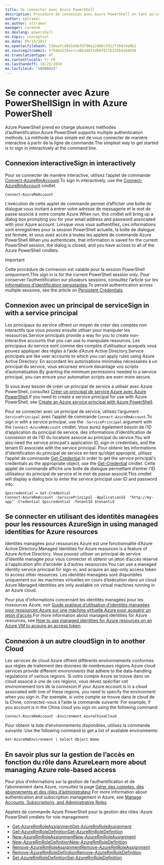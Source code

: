 ```yaml
---
title: Se connecter avec Azure PowerShell
description: Procédure de connexion avec Azure PowerShell en tant qu’utilisateur, en tant que principal de service, ou avec des identités managées pour les ressources Azure.
author: sptramer
ms.author: sttramer
manager: carmonm
ms.devlang: powershell
ms.topic: conceptual
ms.date: 05/15/2017
ms.openlocfilehash: 530eafcd0d14dbfd790a22d80c5922f304f4e0b2
ms.sourcegitcommit: 5f946a535eccca0b3ddf3db8f617b32564a88938
ms.translationtype: HT
ms.contentlocale: fr-FR
ms.lasthandoff: 10/25/2018
ms.locfileid: "50000825"
---
```

# <a name="sign-in-with-azure-powershell"></a><span data-ttu-id="50355-103">Se connecter avec Azure PowerShell</span><span class="sxs-lookup"><span data-stu-id="50355-103">Sign in with Azure PowerShell</span></span>

<span data-ttu-id="50355-104">Azure PowerShell prend en charge plusieurs méthodes d’authentification.</span><span class="sxs-lookup"><span data-stu-id="50355-104">Azure PowerShell supports multiple authentication methods.</span></span> <span data-ttu-id="50355-105">La méthode la plus simple est de vous connecter de manière interactive à partir de la ligne de commande.</span><span class="sxs-lookup"><span data-stu-id="50355-105">The simplest way to get started is to sign in interactively at the command line.</span></span>

## <a name="sign-in-interactively"></a><span data-ttu-id="50355-106">Connexion interactive</span><span class="sxs-lookup"><span data-stu-id="50355-106">Sign in interactively</span></span>

<span data-ttu-id="50355-107">Pour se connecter de manière interactive, utilisez l’applet de commande [Connect-AzureRmAccount](/powershell/module/azurerm.profile/connect-azurermaccount).</span><span class="sxs-lookup"><span data-stu-id="50355-107">To sign in interactively, use the [Connect-AzureRmAccount](/powershell/module/azurerm.profile/connect-azurermaccount) cmdlet.</span></span>

```azurepowershell
Connect-AzureRmAccount
```

<span data-ttu-id="50355-108">L’exécution de cette applet de commande permet d’afficher une boîte de dialogue vous invitant à entrer votre adresse de messagerie et le mot de passe associé à votre compte Azure.</span><span class="sxs-lookup"><span data-stu-id="50355-108">When run, this cmdlet will bring up a dialog box prompting you for your email address and password associated with your Azure account.</span></span> <span data-ttu-id="50355-109">Lorsque vous vous authentifiez, ces informations sont enregistrées pour la session PowerShell actuelle, la boîte de dialogue est fermée, et vous avez accès à toutes les applets de commande Azure PowerShell.</span><span class="sxs-lookup"><span data-stu-id="50355-109">When you authenticate, that information is saved for the current PowerShell session, the dialog is closed, and you have access to all of the Azure PowerShell cmdlets.</span></span>

> [!IMPORTANT]
> <span data-ttu-id="50355-110">Cette procédure de connexion est valable pour la session PowerShell _uniquement_.</span><span class="sxs-lookup"><span data-stu-id="50355-110">This sign in is for the current PowerShell session _only_.</span></span> <span data-ttu-id="50355-111">Pour conserver l’authentification sur plusieurs sessions, consultez l’article sur les [informations d’identification persistantes](context-persistence.md).</span><span class="sxs-lookup"><span data-stu-id="50355-111">To persist authentication across multiple sessions, see the article on [Persistent Credentials](context-persistence.md).</span></span>

## <a name="sign-in-with-a-service-principal"></a><span data-ttu-id="50355-112">Connexion avec un principal de service</span><span class="sxs-lookup"><span data-stu-id="50355-112">Sign in with a service principal</span></span>

<span data-ttu-id="50355-113">Les principaux du service offrent un moyen de créer des comptes non interactifs que vous pouvez ensuite utiliser pour manipuler les ressources.</span><span class="sxs-lookup"><span data-stu-id="50355-113">Service principals provide a way for you to create non-interactive accounts that you can use to manipulate resources.</span></span> <span data-ttu-id="50355-114">Les principaux du service sont comme des comptes d’utilisateur auxquels vous pouvez appliquer des règles à l’aide d’Azure Active Directory.</span><span class="sxs-lookup"><span data-stu-id="50355-114">Service principals are like user accounts to which you can apply rules using Azure Active Directory.</span></span> <span data-ttu-id="50355-115">En accordant les autorisations minimales nécessaires à un principal du service, vous sécurisez encore davantage vos scripts d’automatisation.</span><span class="sxs-lookup"><span data-stu-id="50355-115">By granting the minimum permissions needed to a service principal, you can ensure your automation scripts are even more secure.</span></span>

<span data-ttu-id="50355-116">Si vous avez besoin de créer un principal de service à utiliser avec Azure PowerShell, consultez [Créer un principal de service Azure avec Azure PowerShell](create-azure-service-principal-azureps.md).</span><span class="sxs-lookup"><span data-stu-id="50355-116">If you need to create a service principal for use with Azure PowerShell, see [Create an Azure service principal with Azure PowerShell](create-azure-service-principal-azureps.md).</span></span>

<span data-ttu-id="50355-117">Pour se connecter avec un principal de service, utilisez l’argument `-ServicePrincipal` avec l’applet de commande `Connect-AzureRmAccount`.</span><span class="sxs-lookup"><span data-stu-id="50355-117">To sign in with a service principal, use the `-ServicePrincipal` argument with the `Connect-AzureRmAccount` cmdlet.</span></span> <span data-ttu-id="50355-118">Vous aurez également besoin de l’ID d’application du principal de service, des informations d’identification de connexion et de l’ID du locataire associé au principal du service.</span><span class="sxs-lookup"><span data-stu-id="50355-118">You will also need the service princpal's application ID, sign-in credentials, and the tenant ID associate with the service principal.</span></span> <span data-ttu-id="50355-119">Pour obtenir les informations d’identification du principal de service en tant qu’objet approprié, utilisez l’applet de commande [Get-Credential](/powershell/module/microsoft.powershell.security/get-credential).</span><span class="sxs-lookup"><span data-stu-id="50355-119">In order to get the service principal's credentials as the appropriate object, use the [Get-Credential](/powershell/module/microsoft.powershell.security/get-credential) cmdlet.</span></span> <span data-ttu-id="50355-120">Cette applet de commande affiche une boîte de dialogue permettant d’entrer l’ID utilisateur du principal de service et le mot de passe associé.</span><span class="sxs-lookup"><span data-stu-id="50355-120">This cmdlet will display a dialog box to enter the service principal user ID and password into.</span></span>

```azurepowershell-interactive
$pscredential = Get-Credential
Connect-AzureRmAccount -ServicePrincipal -ApplicationId  "http://my-app" -Credential $pscredential -TenantId $tenantid
```

## <a name="sign-in-using-managed-identities-for-azure-resources"></a><span data-ttu-id="50355-121">Se connecter en utilisant des identités managées pour les ressources Azure</span><span class="sxs-lookup"><span data-stu-id="50355-121">Sign in using managed identities for Azure resources</span></span>

<span data-ttu-id="50355-122">Identités managées pour ressources Azure est une fonctionnalité d’Azure Active Directory.</span><span class="sxs-lookup"><span data-stu-id="50355-122">Managed identities for Azure resources is a feature of Azure Active Directory.</span></span> <span data-ttu-id="50355-123">Vous pouvez utiliser un principal de service d’identité managée pour vous connecter et obtenir un jeton d’accès réservé à l’application afin d’accéder à d’autres ressources.</span><span class="sxs-lookup"><span data-stu-id="50355-123">You can use a managed identity service principal for sign-in, and acquire an app-only access token to access other resources.</span></span> <span data-ttu-id="50355-124">Les identités managées sont disponibles uniquement sur les machines virtuelles en cours d’exécution dans un cloud Azure.</span><span class="sxs-lookup"><span data-stu-id="50355-124">Managed identities are only available on virtual machines running in an Azure cloud.</span></span>

<span data-ttu-id="50355-125">Pour plus d’informations concernant les identités managées pour les ressources Azure, voir [Guide pratique d’utilisation d’identités managées pour ressources Azure sur une machine virtuelle Azure pour acquérir un jeton d’accès](/azure/active-directory/managed-identities-azure-resources/how-to-use-vm-token).</span><span class="sxs-lookup"><span data-stu-id="50355-125">For more information about managed identities for Azure resources, see [How to use managed identities for Azure resources on an Azure VM to acquire an access token](/azure/active-directory/managed-identities-azure-resources/how-to-use-vm-token).</span></span>

## <a name="sign-in-to-another-cloud"></a><span data-ttu-id="50355-126">Connexion à un autre cloud</span><span class="sxs-lookup"><span data-stu-id="50355-126">Sign in to another Cloud</span></span>

<span data-ttu-id="50355-127">Les services de cloud Azure offrent différents environnements conformes aux règles de traitement des données de nombreuses régions.</span><span class="sxs-lookup"><span data-stu-id="50355-127">Azure cloud services provide different environments that adhere to the data-handling regulations of various regions.</span></span> <span data-ttu-id="50355-128">Si votre compte Azure se trouve dans un cloud associé à une de ces régions, vous devez spécifier cet environnement lors de la connexion.</span><span class="sxs-lookup"><span data-stu-id="50355-128">If your Azure account is in a cloud associated with one of these regions, you need to specify the environment when you sign in.</span></span> <span data-ttu-id="50355-129">Par exemple, si votre compte se trouve dans le cloud de la Chine, connectez-vous à l’aide la commande suivante :</span><span class="sxs-lookup"><span data-stu-id="50355-129">For example, if you account is in the China cloud you sign on using the following command:</span></span>

```azurepowershell-interactive
Connect-AzureRmAccount -Environment AzureChinaCloud
```

<span data-ttu-id="50355-130">Pour obtenir la liste d’environnements disponibles, utilisez la commande suivante :</span><span class="sxs-lookup"><span data-stu-id="50355-130">Use the following command to get a list of available environments:</span></span>

```azurepowershell-interactive
Get-AzureRmEnvironment | Select-Object Name
```

## <a name="learn-more-about-managing-azure-role-based-access"></a><span data-ttu-id="50355-131">En savoir plus sur la gestion de l’accès en fonction du rôle dans Azure</span><span class="sxs-lookup"><span data-stu-id="50355-131">Learn more about managing Azure role-based access</span></span>

<span data-ttu-id="50355-132">Pour plus d’informations sur la gestion de l’authentification et de l’abonnement dans Azure, consultez la page [Gérer des comptes, des abonnements et des rôles d’administrateur](/azure/active-directory/role-based-access-control-configure).</span><span class="sxs-lookup"><span data-stu-id="50355-132">For more information about authentication and subscription management in Azure, see [Manage Accounts, Subscriptions, and Administrative Roles](/azure/active-directory/role-based-access-control-configure).</span></span>

<span data-ttu-id="50355-133">Applets de commande Azure PowerShell pour la gestion des rôles :</span><span class="sxs-lookup"><span data-stu-id="50355-133">Azure PowerShell cmdlets for role management:</span></span>

* [<span data-ttu-id="50355-134">Get-AzureRmRoleAssignment</span><span class="sxs-lookup"><span data-stu-id="50355-134">Get-AzureRmRoleAssignment</span></span>](/powershell/module/AzureRM.Resources/Get-AzureRmRoleAssignment)
* [<span data-ttu-id="50355-135">Get-AzureRmRoleDefinition</span><span class="sxs-lookup"><span data-stu-id="50355-135">Get-AzureRmRoleDefinition</span></span>](/powershell/module/AzureRM.Resources/Get-AzureRmRoleDefinition)
* [<span data-ttu-id="50355-136">New-AzureRmRoleAssignment</span><span class="sxs-lookup"><span data-stu-id="50355-136">New-AzureRmRoleAssignment</span></span>](/powershell/module/AzureRM.Resources/New-AzureRmRoleAssignment)
* [<span data-ttu-id="50355-137">New-AzureRmRoleDefinition</span><span class="sxs-lookup"><span data-stu-id="50355-137">New-AzureRmRoleDefinition</span></span>](/powershell/module/AzureRM.Resources/New-AzureRmRoleDefinition)
* [<span data-ttu-id="50355-138">Remove-AzureRmRoleAssignment</span><span class="sxs-lookup"><span data-stu-id="50355-138">Remove-AzureRmRoleAssignment</span></span>](/powershell/module/AzureRM.Resources/Remove-AzureRmRoleAssignment)
* [<span data-ttu-id="50355-139">Remove-AzureRmRoleDefinition</span><span class="sxs-lookup"><span data-stu-id="50355-139">Remove-AzureRmRoleDefinition</span></span>](/powershell/module/AzureRM.Resources/Remove-AzureRmRoleDefinition)
* [<span data-ttu-id="50355-140">Set-AzureRmRoleDefinition</span><span class="sxs-lookup"><span data-stu-id="50355-140">Set-AzureRmRoleDefinition</span></span>](/powershell/moduel/AzureRM.Resources/Set-AzureRmRoleDefinition)
